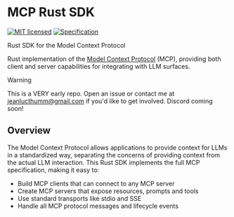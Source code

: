 # MCP Rust SDK
[![MIT licensed][mit-badge]][mit-url]
[![Specification][spec-badge]][spec-url]

[mit-badge]: https://img.shields.io/pypi/l/mcp.svg
[mit-url]: https://github.com/jeanlucthumm/modelcontextprotocol-rust-sdk/blob/master/LICENSE
[spec-badge]: https://img.shields.io/badge/spec-spec.modelcontextprotocol.io-blue.svg
[spec-url]: https://spec.modelcontextprotocol.io

Rust SDK for the Model Context Protocol

Rust implementation of the [Model Context Protocol](https://modelcontextprotocol.io) (MCP), providing both client and server capabilities for integrating with LLM surfaces.

> [!WARNING]  
> This is a VERY early repo. Open an issue or contact me at jeanlucthumm@gmail.com if you'd like to get involved. Discord coming soon!

## Overview

The Model Context Protocol allows applications to provide context for LLMs in a standardized way, separating the concerns of providing context from the actual LLM interaction. This Rust SDK implements the full MCP specification, making it easy to:

- Build MCP clients that can connect to any MCP server
- Create MCP servers that expose resources, prompts and tools
- Use standard transports like stdio and SSE
- Handle all MCP protocol messages and lifecycle events
